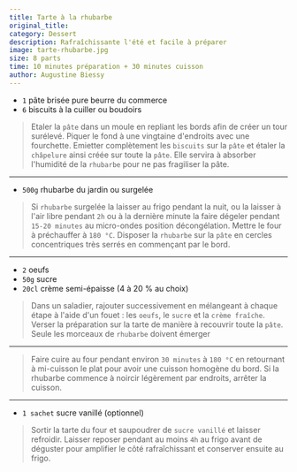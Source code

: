 ```yaml
---
title: Tarte à la rhubarbe
original_title: 
category: Dessert
description: Rafraîchissante l'été et facile à préparer
image: tarte-rhubarbe.jpg
size: 8 parts
time: 10 minutes préparation + 30 minutes cuisson
author: Augustine Biessy
---
```


* `1` pâte brisée pure beurre du commerce
* `6` biscuits à la cuiller ou boudoirs

> Etaler la `pâte` dans un moule en repliant les bords afin de créer un tour surélevé. Piquer le fond à une vingtaine d'endroits avec une fourchette. Emietter complètement les `biscuits` sur la `pâte` et étaler la `châpelure` ainsi créée sur toute la `pâte`. Elle servira à absorber l'humidité de la `rhubarbe` pour ne pas fragiliser la pâte.

---

* `500g` rhubarbe du jardin ou surgelée

> Si `rhubarbe` surgelée la laisser au frigo pendant la nuit, ou la laisser à l'air libre pendant `2h` ou à la dernière minute la faire dégeler pendant `15-20 minutes` au micro-ondes position décongélation. Mettre le four à préchauffer à `180 °C`. Disposer la `rhubarbe` sur la `pâte` en cercles concentriques très serrés en commençant par le bord.

---

* `2` oeufs
* `50g` sucre
* `20cl` crème semi-épaisse (4 à 20 % au choix)


> Dans un saladier, rajouter successivement en mélangeant à chaque étape à l'aide d'un fouet : les `oeufs`, le `sucre` et la `crème fraîche`. Verser la préparation sur la tarte de manière à recouvrir toute la `pâte`. Seule les morceaux de `rhubarbe` doivent émerger

---

> Faire cuire au four pendant environ `30 minutes` à `180 °C` en retournant à mi-cuisson le plat pour avoir une cuisson homogène du bord. Si la rhubarbe commence à noircir légèrement par endroits, arrêter la cuisson.

---

* `1 sachet` sucre vanillé (optionnel)

> Sortir la tarte du four et saupoudrer de `sucre vanillé` et laisser refroidir. Laisser reposer pendant au moins `4h` au frigo avant de déguster pour amplifier le côté rafraîchissant et conserver ensuite au frigo.